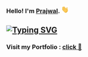 ### Hello! I'm [Prajwal](https://github.com/prajwal-38). <a href="https://github.com/prajwal-38"><img src="wave.gif" width="20px" height="20px" /></a>
[![Typing SVG](https://readme-typing-svg.demolab.com?font=Fira+Code&weight=300&size=18&pause=1000&random=false&width=435&lines=Welcome+to+my+GitHub+profile!%F0%9F%91%8B;I+code+in+Python🐍;I+love+to+automate+stuff%F0%9F%92%BB;👀;I+also+love+music%F0%9F%8E%B5+and+chess🙂)](https://github.com/prajwal-38)
---

### Visit my Portfolio : [click 🙂](https://prajwal-38.vercel.app)
